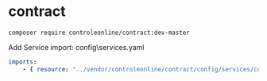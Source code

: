 # contract


`composer require controleonline/contract:dev-master`



Add Service import:
config\services.yaml

```yaml
imports:
    - { resource: "../vendor/controleonline/contract/config/services/contract.yaml" }    
```
